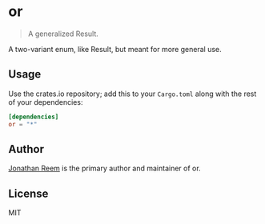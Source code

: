 # or

> A generalized Result.

A two-variant enum, like Result, but meant for more general use.

## Usage

Use the crates.io repository; add this to your `Cargo.toml` along
with the rest of your dependencies:

```toml
[dependencies]
or = "*"
```

## Author

[Jonathan Reem](https://medium.com/@jreem) is the primary author and maintainer of or.

## License

MIT

